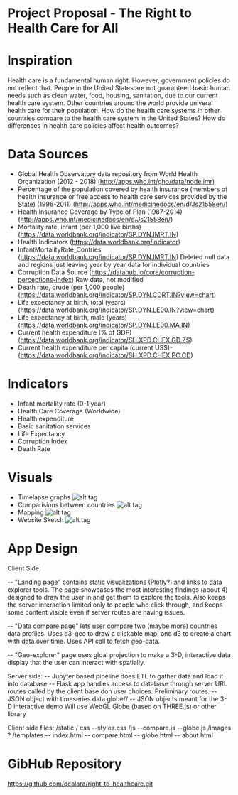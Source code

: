 # Project Proposal - The Right to Health Care for All

# Inspiration
  Health care is a fundamental human right. However, government policies do not reflect that. People in the United States are not guaranteed basic human needs such as clean water, food, housing, sanitation, due to our current health care system. Other countries around the world provide univeral health care for their population. How do the health care systems in other countries compare to the health care system in the United States?  How do differences in health care policies affect health outcomes?

# Data Sources
- Global Health Observatory data repository from World Health Organization (2012 - 2018)
  (http://apps.who.int/gho/data/node.imr)
- Percentage of the population covered by health insurance (members of health insurance or free access to health care services provided by the State) (1996-2011)
  (http://apps.who.int/medicinedocs/en/d/Js21558en/)
- Health Insurance Coverage by Type of Plan (1987-2014)
  (http://apps.who.int/medicinedocs/en/d/Js21558en/)
- Mortality rate, infant (per 1,000 live births)
  (https://data.worldbank.org/indicator/SP.DYN.IMRT.IN)
- Health Indicators 
  (https://data.worldbank.org/indicator)
- InfantMortalityRate_Contries 
  (https://data.worldbank.org/indicator/SP.DYN.IMRT.IN)
	Deleted null data and regions just leaving year by year data for individual countries
- Corruption Data Source 
  (https://datahub.io/core/corruption-perceptions-index)
	Raw data, not modified
- Death rate, crude (per 1,000 people) 
  (https://data.worldbank.org/indicator/SP.DYN.CDRT.IN?view=chart)
- Life expectancy at birth, total (years) 
  (https://data.worldbank.org/indicator/SP.DYN.LE00.IN?view=chart)
- Life expectancy at birth, male (years) 
  (https://data.worldbank.org/indicator/SP.DYN.LE00.MA.IN)
- Current health expenditure (% of GDP)
  (https://data.worldbank.org/indicator/SH.XPD.CHEX.GD.ZS)
- Current health expenditure per capita (current US$)- 
  (https://data.worldbank.org/indicator/SH.XPD.CHEX.PC.CD)


# Indicators
- Infant mortality rate (0-1 year) 
- Health Care Coverage (Worldwide) 
- Health expenditure 
- Basic sanitation services 
- Life Expectancy
- Corruption Index
- Death Rate


# Visuals
 - Timelapse graphs
 ![alt tag](https://github.com/dcalara/right-to-healthcare/blob/master/Proposal/comparison_over_time.PNG?raw=true)
 - Comparisions between countries
![alt tag](https://github.com/dcalara/right-to-healthcare/blob/master/Proposal/example-1.PNG?raw=true)
 - Mapping
 ![alt tag](https://github.com/dcalara/right-to-healthcare/blob/master/Proposal/map_with_slider.PNG?raw=true)
 - Website Sketch
 ![alt tag](https://github.com/dcalara/right-to-healthcare/blob/master/Proposal/basic_site_plan.jpg)
 
 # App Design

Client Side:

 -- "Landing page" contains static visualizations (Plotly?) and links to data
 explorer tools.  The page showcases the most interesting findings (about 4)
 designed to draw the user in and get them to explore the tools.  Also keeps
 the server interaction limited only to people who click through, and keeps
 some content visible even if server routes are having issues.

 -- "Data compare page" lets user compare two (maybe more) countries data 
 profiles.  Uses d3-geo to draw a clickable map, and d3 to create a 
 chart with data over time.  Uses API call to fetch geo-data.

 -- "Geo-explorer" page uses gloal projection to make a 3-D, interactive
 data display that the user can interact with spatially.  

 Server side:
 -- Jupyter based pipeline does ETL to gather data and load it into database
 -- Flask app handles access to database through server URL routes called 
 by the client base don user choices:
 Preliminary routes:  <country code> -- JSON object with timeseries data
   globe/<data>/<year> -- JSON objects meant for the 3-D interactive demo
   Will use WebGL Globe (based on THREE.js) or other library

Client side files:
/static
    / css
       --styles.css
    /js
        --compare.js
        --globe.js
    /images ? 
/templates
   -- index.html
   -- compare.html
   -- globe.html
   -- about.html

 
# GibHub Repository
https://github.com/dcalara/right-to-healthcare.git
